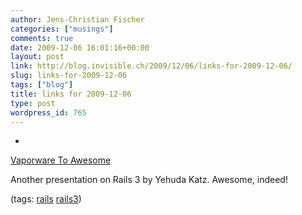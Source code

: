 ```yaml
---
author: Jens-Christian Fischer
categories: ["musings"]
comments: true
date: 2009-12-06 16:01:16+00:00
layout: post
link: http://blog.invisible.ch/2009/12/06/links-for-2009-12-06/
slug: links-for-2009-12-06
tags: ["blog"]
title: links for 2009-12-06
type: post
wordpress_id: 765
---
```


  * 
                

[Vaporware To Awesome](http://www.slideshare.net/wycats/vaporware-to-awesome)


                

Another presentation on Rails 3 by Yehuda Katz. Awesome, indeed!


                

(tags: [rails](http://delicious.com/jaycee/rails) [rails3](http://delicious.com/jaycee/rails3))


            
